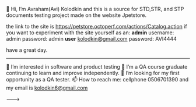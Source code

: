 👋 Hi, I’m Avraham(Avi) Kolodkin and this is a source for STD,STR, and STP documents testing project made on the website Jpetstore.

the link to the site is https://petstore.octoperf.com/actions/Catalog.action
if you want to experiment with the site yourself as an:
**admin**
username: admin
password: admin
**user**
kolodkin@gmail.com
password: AVI4444

have a great day.


---------------------------------------------------------------------------------------------------------------------------------------------------------------------
👀 I’m interested in software and product testing
🌱 I’m a QA course graduate continuing to learn and improve independently.
💞️ I’m looking for my first opportunity as a QA tester.
📫 How to reach me: cellphone 0506701390 and my email is kolodkin6@gmail.com

--->
